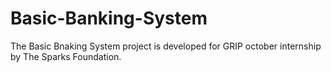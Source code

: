 # Basic-Banking-System

The Basic Bnaking System project is developed for GRIP october internship by The Sparks Foundation.

